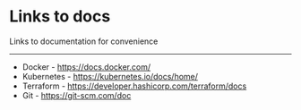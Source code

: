 # Links to docs

Links to documentation for convenience

---

- Docker - https://docs.docker.com/
- Kubernetes - https://kubernetes.io/docs/home/
- Terraform - https://developer.hashicorp.com/terraform/docs
- Git - https://git-scm.com/doc
